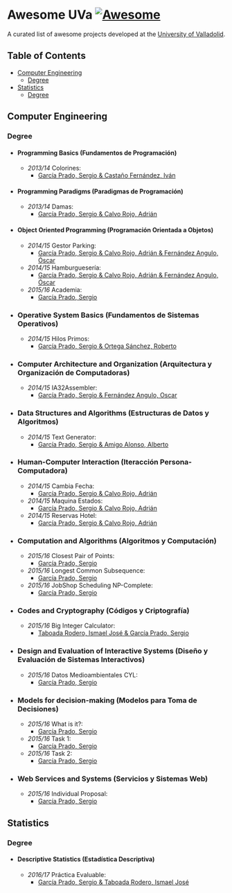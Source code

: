 # Awesome UVa [![Awesome](https://cdn.rawgit.com/sindresorhus/awesome/d7305f38d29fed78fa85652e3a63e154dd8e8829/media/badge.svg)](https://github.com/jtoy/awesome)

A curated list of awesome projects developed at the [University of Valladolid](http://www.uva.es/).

## Table of Contents

<!-- MarkdownTOC depth=4 -->
- [Computer Engineering](#computer-engineering)
  - [Degree](#computer-engineering-degree)
- [Statistics](#statistics)
  - [Degree](#statistics-degree)
<!-- /MarkdownTOC -->


<a name="computer-engineering" />

## Computer Engineering

<a name="computer-engineering-degree" />

### Degree
- #### Programming Basics (Fundamentos de Programación)
  - *2013/14* Colorines:
    - [García Prado, Sergio & Castaño Fernández, Iván](https://github.com/garciparedes/Colorines)

- #### Programming Paradigms (Paradigmas de Programación)

  - *2013/14* Damas:
    - [García Prado, Sergio & Calvo Rojo, Adrián](https://github.com/MangostasUVaTeam/DamasPyhonGtk3)

- #### Object Oriented Programming (Programación Orientada a Objetos)

  - *2014/15* Gestor Parking:
    - [García Prado, Sergio & Calvo Rojo, Adrián & Fernández Angulo, Óscar](https://github.com/garciparedes/Gestor-Parking)
  - *2014/15* Hamburguesería:
    - [García Prado, Sergio & Calvo Rojo, Adrián & Fernández Angulo, Óscar](https://github.com/garciparedes/Gestor-Parking)
  - *2015/16* Academia:
    - [García Prado, Sergio](https://github.com/garciparedes/Academia-Class-Diagram)

- ### Operative System Basics (Fundamentos de Sistemas Operativos)

  - *2014/15* Hilos Primos:
    - [García Prado, Sergio & Ortega Sánchez, Roberto](https://github.com/garciparedes/HilosPrimos)

- ### Computer Architecture and Organization (Arquitectura y Organización de Computadoras)

  - *2014/15* IA32Assembler:
    - [García Prado, Sergio & Fernández Angulo, Oscar](https://github.com/garciparedes/IA32-Assembler)

- ### Data Structures and Algorithms (Estructuras de Datos y Algoritmos)

  - *2014/15* Text Generator:
    - [García Prado, Sergio & Amigo Alonso, Alberto](https://github.com/garciparedes/generador-de-texto-aleatorio)

- ### Human-Computer Interaction (Iteracción Persona-Computadora)

  - *2014/15* Cambia Fecha:
    - [García Prado, Sergio & Calvo Rojo, Adrián](https://github.com/adrianetete/ReservasHotel-IPC)
  - *2014/15* Maquina Estados:
    - [García Prado, Sergio & Calvo Rojo, Adrián](https://github.com/adrianetete/MaquinasEstados-IPC)
  - *2014/15* Reservas Hotel:
    - [García Prado, Sergio & Calvo Rojo, Adrián](https://github.com/adrianetete/Primera-Practica-IPC)

- ### Computation and Algorithms (Algoritmos y Computación)

  - *2015/16* Closest Pair of Points:
    - [García Prado, Sergio](https://github.com/garciparedes/closest-pair-of-points)
  - *2015/16* Longest Common Subsequence:
    - [García Prado, Sergio](https://github.com/garciparedes/longest-common-subsequence)
  - *2015/16* JobShop Scheduling NP-Complete:
    - [García Prado, Sergio](https://github.com/garciparedes/Job-Shop-Scheduling-NP-Complete)

- ### Codes and Cryptography (Códigos y Criptografía)

  - *2015/16* Big Integer Calculator:
    - [Taboada Rodero, Ismael José & García Prado, Sergio](https://github.com/ismtabo/cc_bigintegers)

- ### Design and Evaluation of Interactive Systems (Diseño y Evaluación de Sistemas Interactivos)

  - *2015/16* Datos Medioambientales CYL:
    - [García Prado, Sergio](https://github.com/garciparedes/DatosMedioambientalesCYL)

- ### Models for decision-making (Modelos para Toma de Decisiones)

  - *2015/16* What is it?:
    - [García Prado, Sergio](https://github.com/garciparedes/operations-research-task-what-is-it)
  - *2015/16* Task 1:
    - [García Prado, Sergio](https://github.com/garciparedes/operations-research-task-1)
  - *2015/16* Task 2:
    - [García Prado, Sergio](https://github.com/garciparedes/operations-research-task-2)

- ### Web Services and Systems (Servicios y Sistemas Web)

  - *2015/16* Individual Proposal:
    - [García Prado, Sergio](https://github.com/garciparedes/WebServicesAndSystems-IndividualProposal)

<a name="statistics" />

## Statistics

<a name="statistics-degree" />

### Degree
- #### Descriptive Statistics (Estadística Descriptiva)

  - *2016/17* Práctica Evaluable:
    - [García Prado, Sergio & Taboada Rodero, Ismael José](https://github.com/garciparedes/ed-evaluable-practice)
